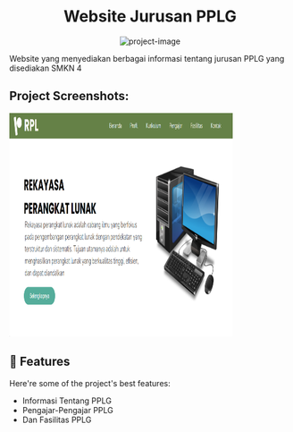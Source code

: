 <h1 align="center" id="title">Website Jurusan PPLG</h1>

<p align="center"><img src="https://socialify.git.ci/fhriptra/pplgrplfahri/image?language=1&amp;owner=1&amp;name=1&amp;stargazers=1&amp;theme=Light" alt="project-image"></p>

<p id="description">Website yang menyediakan berbagai informasi tentang jurusan PPLG yang disediakan SMKN 4</p>

<h2>Project Screenshots:</h2>

<img src="https://github.com/fhriptra/pplgrplfahri/blob/main/preview.png?raw=true" alt="project-screenshot" width="400" height="400/">

  
  
<h2>🧐 Features</h2>

Here're some of the project's best features:

*   Informasi Tentang PPLG
*   Pengajar-Pengajar PPLG
*   Dan Fasilitas PPLG
